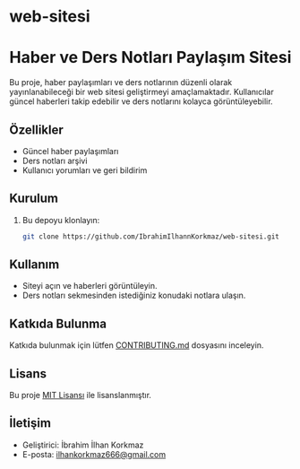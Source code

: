 # web-sitesi
# Haber ve Ders Notları Paylaşım Sitesi
Bu proje, haber paylaşımları ve ders notlarının düzenli olarak yayınlanabileceği bir web sitesi geliştirmeyi amaçlamaktadır. Kullanıcılar güncel haberleri takip edebilir ve ders notlarını kolayca görüntüleyebilir.
## Özellikler
- Güncel haber paylaşımları
- Ders notları arşivi
- Kullanıcı yorumları ve geri bildirim
## Kurulum
1. Bu depoyu klonlayın:
   ```bash
   git clone https://github.com/IbrahimIlhannKorkmaz/web-sitesi.git
## Kullanım
- Siteyi açın ve haberleri görüntüleyin.
- Ders notları sekmesinden istediğiniz konudaki notlara ulaşın.
## Katkıda Bulunma
Katkıda bulunmak için lütfen [CONTRIBUTING.md](CONTRIBUTING.md) dosyasını inceleyin.
## Lisans
Bu proje [MIT Lisansı](LICENSE) ile lisanslanmıştır.
## İletişim
- Geliştirici: İbrahim İlhan Korkmaz
- E-posta: ilhankorkmaz666@gmail.com

